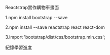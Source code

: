 Reactstrap實作購物車畫面

1.npm install bootstrap --save

2.npm install --save reactstrap react react-dom

3.import 'bootstrap/dist/css/bootstrap.min.css';

紀錄學習進度

